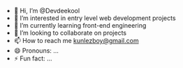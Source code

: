 - 👋 Hi, I’m @Devdeekool
- 👀 I’m interested in entry level web development projects
- 🌱 I’m currently learning front-end engineering
- 💞️ I’m looking to collaborate on projects
- 📫 How to reach me kunlezboy@gmail.com
- 😄 Pronouns: ...
- ⚡ Fun fact: ...

<!---
Devdeekool/Devdeekool is a ✨ special ✨ repository because its `README.md` (this file) appears on your GitHub profile.
You can click the Preview link to take a look at your changes.
--->

